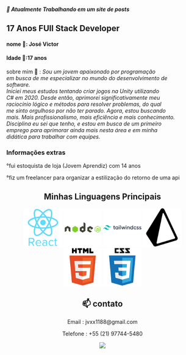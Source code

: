 <h5> 🔭 Atualmente Trabalhando em um site de posts</h3>
<h2> 17 Anos FUll Stack Developer</h3>
<h4> nome 💬: José Victor</h2>
<h4> Idade 💬:17 anos</h2>
<p > sobre mim 🤔 : <i>Sou um jovem apaixonado por programação <br/> 
em busca de me especializar no mundo do desenvolvimento de <br/> 
software. <br/> 
Iniciei meus estudos tentando criar jogos na Unity utilizando <br/> 
C#  em 2020. Desde então, aprimorei significativamente meu <br/> 
raciocínio lógico e métodos para resolver problemas, do qual<br/> 
me sinto orgulhoso por não ter parado. Agora, estou buscando<br/>
mais. Mais profissionalismo, mais eficiência e mais conhecimento. 
<br/> Disciplina eu sei que tenho, e estou em busca de um primeiro 
<br/>emprego para aprimorar ainda mais nesta área e em minha <br/> 
didática para trabalhar com equipes.</i> </p>

### Informações extras 

<p>°fui estoquista de loja (Jovem Aprendiz) com 14 anos<p/>
<p>°fiz um freelancer para organizar a estilização do retorno de uma api</p>

<h2 align="center">Minhas Linguagens Principais</h2>

  <div align="center">

  <img width="100" src="./icons/react-original-wordmark.svg">
  <img width="100" src="./icons/node.svg">
  <img width="100" src="./icons/tailwind.svg">
  <img width="100" src="./icons/prisma.svg">
  <img width="100" src="./icons/html.svg">
  <img width="100" src="./icons/css.svg">
  </div>









<div align="center">
  <h2 >📫 contato</h2> 
<p>Email : jvxx1188@gmail.com</p>
<p>Telefone : +55 (21) 97744-5480</p>
<a target="_blank" href="https://www.linkedin.com/in/jos%C3%A9-dami%C3%A3o-b8b3b5258/"> <img src="https://img.shields.io/badge/LinkedIn-0077B5?style=for-the-badge&logo=linkedin&logoColor=white"></img></a>
</div>

<!--falta adicionar meus projetos, adicionar um sobre mim melhor e talvez ajeitar as linguagens-->



